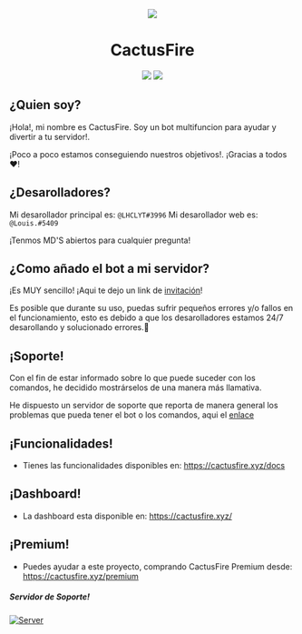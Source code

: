 
<p  align="center">
<img  src="https://media.discordapp.net/attachments/740042085733761034/758328822323085332/descarga-6_1.png?width=360&height=360">
</p>
<h1  align="center">CactusFire</h1>
<p  align="center">
<a  href="https://cactusfire.xyz"><img  src="https://img.shields.io/static/v1?label=Site&message=CactusFire&color=2d572c"></a>
<a href="TWITTER"><img src="https://img.shields.io/twitter/follow/cactusfire?style=social"></a>
</p>

## ¿Quien soy?

¡Hola!, mi nombre es CactusFire. Soy un bot multifuncion para ayudar y divertir a tu servidor!.

¡Poco a poco estamos conseguiendo nuestros objetivos!. ¡Gracias a todos ❤!

## ¿Desarolladores?

Mi desarollador principal es:  `@LHCLYT#3996`
Mi desarollador web es:  `@Louis.#5409`

¡Tenmos MD'S abiertos para cualquier pregunta!

## ¿Como añado el bot a mi servidor?

¡Es MUY sencillo! ¡Aqui te dejo un link de [invitación](https://invite.cactusfire.xyz)!

Es posible que durante su uso, puedas sufrir pequeños errores y/o fallos en el funcionamiento, esto es debido a que los desarolladores estamos 24/7 desarollando y solucionado errores.💜

## ¡Soporte!

Con el fin de estar informado sobre lo que puede suceder con los comandos, he decidido mostrárselos de una manera más llamativa.

He dispuesto un servidor de soporte que reporta de manera general los problemas que pueda tener el bot o los comandos, aqui el [enlace](https://invite.cactusfire.xyz)

## ¡Funcionalidades!

- Tienes las funcionalidades disponibles en: https://cactusfire.xyz/docs
 
## ¡Dashboard!

- La dashboard esta disponible en: https://cactusfire.xyz/

## ¡Premium!

- Puedes ayudar a este proyecto, comprando CactusFire Premium desde: https://cactusfire.xyz/premium


##### Servidor de Soporte!
[![Server](https://discordapp.com/api/guilds/551632213767094272/embed.png?style=banner2)](https://discord.cactusfire.xyz)
